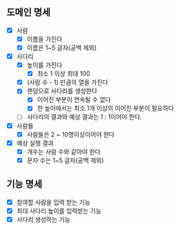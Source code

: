 ## 도메인 명세

- [x] 사람
  - [x] 이름을 가진다
  - [x] 이름은 1~5 글자(공백 제외)
- [x] 사다리
  - [x] 높이를 가진다
    - [x] 최소 1 이상 최대 100
  - [x] (사람 수 - 1) 만큼의 열을 가진다
  - [x] 랜덤으로 사다리를 생성한다
    - [x] 이어진 부분이 연속될 수 없다
    - [x] 한 높이에서는 최소 1개 이상의 이어진 부분이 필요하다
  - [ ] 사다리의 결과와 예상 결과는 1 : 1이어야 한다.
- [x] 사람들
  - [x] 사람들은 2 ~ 10명이상이어야 한다
- [x] 예상 실행 결과
  - [x] 개수는 사람 수와 같아야 한다
  - [x] 문자 수는 1~5 글자(공백 제외)

## 기능 명세

- [x] 참여할 사람을 입력 받는 기능
- [x] 최대 사다리 높이를 입력받는 기능
- [x] 사다리 생성하는 기능
